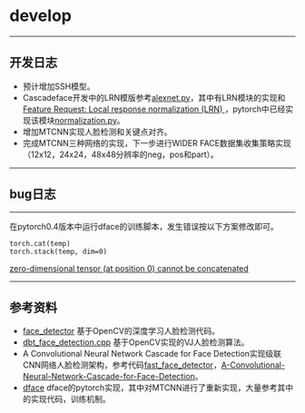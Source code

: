 # develop

---
## 开发日志
- 预计增加SSH模型。
- Cascadeface开发中的LRN模版参考[alexnet.py](https://github.com/jiecaoyu/pytorch_imagenet/blob/master/networks/model_list/alexnet.py)，其中有LRN模块的实现和[Feature Request: Local response normalization (LRN) ](https://github.com/pytorch/pytorch/issues/653)，pytorch中已经实现该模块[normalization.py](https://github.com/pytorch/pytorch/blob/master/torch/nn/modules/normalization.py)。
- 增加MTCNN实现人脸检测和关键点对齐。
- 完成MTCNN三种网络的实现，下一步进行WIDER FACE数据集收集策略实现（12x12，24x24，48x48分辨率的neg，pos和part）。


---
## bug日志

---
在pytorch0.4版本中运行dface的训练脚本，发生错误按以下方案修改即可。

```
torch.cat(temp)
torch.stack(temp, dim=0)
```

[zero-dimensional tensor (at position 0) cannot be concatenated](https://github.com/wengong-jin/icml18-jtnn/issues/6)


---
## 参考资料

- [face_detector](https://github.com/opencv/opencv/tree/master/samples/dnn/face_detector) 基于OpenCV的深度学习人脸检测代码。
- [dbt_face_detection.cpp](https://github.com/opencv/opencv/blob/master/samples/cpp/dbt_face_detection.cpp) 基于OpenCV实现的VJ人脸检测算法。
- A Convolutional Neural Network Cascade for Face Detection实现级联CNN网络人脸检测架构，参考代码[fast_face_detector](https://github.com/IggyShone/fast_face_detector)，[A-Convolutional-Neural-Network-Cascade-for-Face-Detection](https://github.com/mks0601/A-Convolutional-Neural-Network-Cascade-for-Face-Detection)。
- [dface](https://gitee.com/kuaikuaikim/dface) dface的pytorch实现，其中对MTCNN进行了重新实现，大量参考其中的实现代码，训练机制。